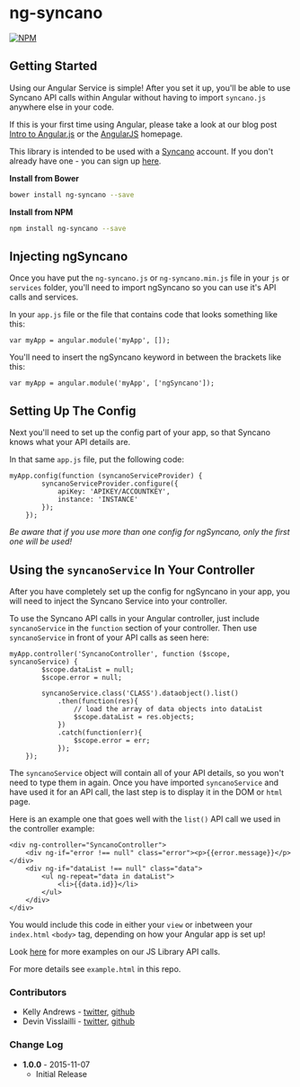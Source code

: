 # ng-syncano

[![NPM](https://img.shields.io/npm/v/ng-syncano.svg)](https://www.npmjs.com/package/ng-syncano)

## Getting Started
Using our Angular Service is simple! After you set it up, you'll be able to use Syncano API calls within Angular without having to import `syncano.js` anywhere else in your code.

If this is your first time using Angular, please take a look at our blog post <a href="https://www.syncano.io/blog/intro-angular-js/?utm_source=github&utm_medium=readme&utm_campaign=ng-syncano" target="_blank">Intro to Angular.js</a> or the <a href="https://angularjs.org/#the-basics">AngularJS</a> homepage.

This library is intended to be used with a [Syncano](http://www.syncano.io/?utm_source=github&utm_medium=readme&utm_campaign=ng-syncano) account. If you don't already have one - you can sign up [here](https://dashboard.syncano.io/?utm_source=github&utm_medium=readme&utm_campaign=ng-syncano).

**Install from Bower**

```bash
bower install ng-syncano --save
```

**Install from NPM**

```bash
npm install ng-syncano --save
```

## Injecting ngSyncano

Once you have put the `ng-syncano.js` or `ng-syncano.min.js` file in your `js` or `services` folder, you'll need to import ngSyncano so you can use it's API calls and services.

In your `app.js` file or the file that contains code that looks something like this:

```
var myApp = angular.module('myApp', []);
```

You'll need to insert the ngSyncano keyword in between the brackets like this:

```
var myApp = angular.module('myApp', ['ngSyncano']);
```

## Setting Up The Config

Next you'll need to set up the config part of your app, so that Syncano knows what your API details are.

In that same `app.js` file, put the following code:

```
myApp.config(function (syncanoServiceProvider) {
        syncanoServiceProvider.configure({
            apiKey: 'APIKEY/ACCOUNTKEY',
            instance: 'INSTANCE'
        });
    });
```

*Be aware that if you use more than one config for ngSyncano, only the first one will be used!*

## Using the `syncanoService` In Your Controller

After you have completely set up the config for ngSyncano in your app, you will need to inject the Syncano Service into your controller.

To use the Syncano API calls in your Angular controller, just include `syncanoService` in the `function` section of your controller. Then use `syncanoService` in front of your API calls as seen here:

```
myApp.controller('SyncanoController', function ($scope, syncanoService) {
        $scope.dataList = null;
        $scope.error = null;

        syncanoService.class('CLASS').dataobject().list()
            .then(function(res){
                // load the array of data objects into dataList
                $scope.dataList = res.objects;
            })
            .catch(function(err){
                $scope.error = err;
            });
    });
```

The `syncanoService` object will contain all of your API details, so you won't need to type them in again. Once you have imported `syncanoService` and have used it for an API call, the last step is to display it in the DOM or `html` page.

Here is an example one that goes well with the `list()` API call we used in the controller example:

```
<div ng-controller="SyncanoController">
    <div ng-if="error !== null" class="error"><p>{{error.message}}</p></div>
    <div ng-if="dataList !== null" class="data">
        <ul ng-repeat="data in dataList">
            <li>{{data.id}}</li>
        </ul>
    </div>
</div>
```

You would include this code in either your `view` or inbetween your `index.html` `<body>` tag, depending on how your Angular app is set up!

Look <a href="http://docs.syncano.io/?utm_source=github&utm_medium=readme&utm_campaign=syncano-js" target="_blank">here</a> for more examples on our JS Library API calls.

For more details see `example.html` in this repo.

### Contributors

* Kelly Andrews  - [twitter](https://twitter.com/kellyjandrews), [github](https://github.com/kellyjandrews)
* Devin Visslailli - [twitter](https://twitter.com/devinviss), [github](https://github.com/devintyler)

### Change Log
* **1.0.0** - 2015-11-07
    * Initial Release
